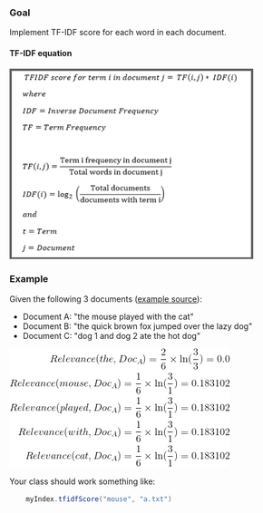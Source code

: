 ### Goal 

Implement TF-IDF score for each word in each document.

#### TF-IDF equation

![TF-IDF](tf-idf.png?raw=true "TF-IDF")

### Example

Given the following 3 documents ([example source](https://courses.cs.washington.edu/courses/cse373/17au/project3/project3-2.html)):
* Document A: "the mouse played with the cat"
* Document B: "the quick brown fox jumped over the lazy dog"
* Document C: "dog 1 and dog 2 ate the hot dog"

![CodeCogsEqn](CodeCogsEqn.png)

Your class should work something like:

```Java 
    myIndex.tfidfScore("mouse", "a.txt")
```

